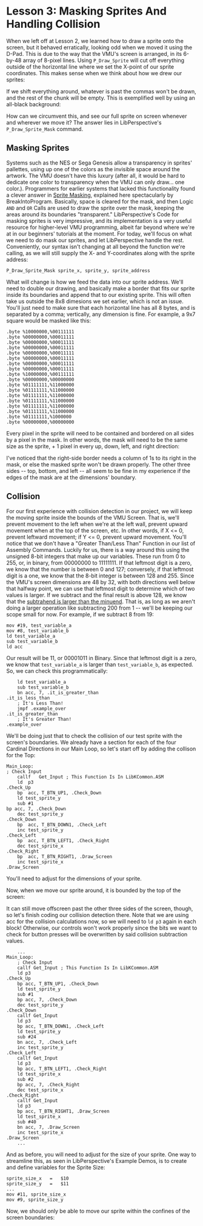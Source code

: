 # Lesson 3: Masking Sprites And Handling Collision

When we left off at Lesson 2, we learned how to draw a sprite onto the screen, but it behaved erratically, looking odd when we moved it using the D-Pad. This is due to the way that the VMU's screen is arranged, in its 6-by-48 array of 8-pixel lines. Using `P_Draw_Sprite` will cut off everything outside of the horizontal line where we set the X-point of our sprite coordinates. This makes sense when we think about how we drew our sprites: 

If we shift everything around, whatever is past the commas won't be drawn, and the rest of the chunk will be empty. This is exemplified well by using an all-black background:

How can we circumvent this, and see our full sprite on screen whenever and wherever we move it? The answer lies in LibPerspective's `P_Draw_Sprite_Mask` command.

## Masking Sprites

Systems such as the NES or Sega Genesis allow a transparency in sprites' pallettes, using up one of the colors as the invisible space around the artwork. The VMU doesn't have this luxury (after all, it would be hard to dedicate one color to transparency when the VMU can only draw... one color.). Programmers for earlier systems that lacked this functionality found a clever answer in [Sprite Masking](http://www.breakintoprogram.co.uk/software_development/masking-sprites), explained here spectacularly by BreakIntoProgram. Basically, space is cleared for the mask, and then Logic `AND` and `OR` Calls are used to draw the sprite over the mask, keeping the areas around its boundaries "transparent." LibPerspective's Code for masking sprites is very impressive, and its implementation is a very useful resource for higher-level VMU programming, albeit far beyond where we're at in our beginners' tutorials at the moment. For today, we'll focus on what we need to do mask our sprites, and let LibPerspective handle the rest. Conveniently, our syntax isn't changing at all beyond the function we're calling, as we will still supply the X- and Y-coordinates along with the sprite address:

    P_Draw_Sprite_Mask sprite_x, sprite_y, sprite_address

What will change is how we feed the data into our sprite address. We'll need to double our drawing, and basically make a border that fits our sprite inside its boundaries and append that to our existing sprite. This will often take us outside the 8x8 dimesions we set earlier, which is not an issue. You'll just need to make sure that each horizontal line has all 8 bytes, and is separated by a comma; vertically, any dimension is fine. For example, a 9x7 square would be masked like this:

    .byte %10000000,%00111111
    .byte %00000000,%00011111
    .byte %00000000,%00011111
    .byte %00000000,%00011111
    .byte %00000000,%00011111
    .byte %00000000,%00011111
    .byte %00000000,%00011111
    .byte %00000000,%00011111  
    .byte %10000000,%00111111  
    .byte %00000000,%00000000    
    .byte %01111111,%11000000
    .byte %01111111,%11000000
    .byte %01111111,%11000000
    .byte %01111111,%11000000
    .byte %01111111,%11000000
    .byte %01111111,%11000000
    .byte %01111111,%1000000
    .byte %00000000,%00000000

Every pixel in the sprite will need to be contained and bordered on all sides by a pixel in the mask. In other words, the mask will need to be the same size as the sprite, + 1 pixel in every up, down, left, and right direction:

I've noticed that the right-side border needs a column of 1s to its right in the mask, or else the masked sprite won't be drawn properly. The other three sides -- top, bottom, and left -- all seem to be fine in my experience if the edges of the mask are at the dimensions' boundary.

## Collision

For our first experience with collision detection in our project, we will keep the moving sprite inside the bounds of the VMU Screen. That is, we'll prevent movement to the left when we're at the left wall, prevent upward movement when at the top of the screen, etc. In other words, if X <= 0, prevent leftward movement; if Y <= 0, prevent upward movement. You'll notice that we don't have a "Greater Than/Less Than" Function in our list of Assembly Commands. Luckily for us, there is a way around this using the unsigned 8-bit integers that make up our variables. These run from 0 to 255, or, in binary, from 00000000 to 11111111. If that leftmost digit is a zero, we know that the number is between 0 and 127; conversely, if that leftmost digit is a one, we know that the 8-bit integer is between 128 and 255. Since the VMU's screen dimensions are 48 by 32, with both directions well below that halfway point, we can use that leftmost digit to determine which of two values is larger. If we subtract and the final result is above 128, we know that the [subtrahend is larger than the minuend](https://math.stackexchange.com/questions/975541/what-are-the-formal-names-of-operands-and-results-for-basic-operations). That is, as long as we aren't doing a larger operation like subtracting 200 from 1 -- we'll be keeping our scope small for now. For example, if we subtract 8 from 19:

    mov #19, test_variable_a
    mov #8, test_variable_b
    ld test_variable_a
    sub test_variable_b
    ld acc

Our result will be 11, or 00001011 in Binary. Since that leftmost digit is a zero, we know that `test_variable_a` is larger than `test_variable_b`, as expected. So, we can check this programmatically:

        ld test_variable_a
        sub test_variable_b
        bn acc, 7, .it_is_greater_than
    .it_is_less_than
        ; It's Less Than!
        jmpf .example_over
    .it_is_greater_than
        ; It's Greater Than!
    .example_over

We'll be doing just that to check the collision of our test sprite with the screen's boundaries. We already have a section for each of the four Cardinal Directions in our Main Loop, so let's start off by adding the collison for the Top:

    Main_Loop:
    ; Check Input
	    callf   Get_Input ; This Function Is In LibKCommon.ASM
	    ld	p3
    .Check_Up
        bp	acc, T_BTN_UP1, .Check_Down
        ld test_sprite_y
        sub #1
	bp acc, 7, .Check_Down
	    dec	test_sprite_y
    .Check_Down
	    bp	acc, T_BTN_DOWN1, .Check_Left
	    inc	test_sprite_y
    .Check_Left
	    bp	acc, T_BTN_LEFT1, .Check_Right
	    dec	test_sprite_x
    .Check_Right
	    bp	acc, T_BTN_RIGHT1, .Draw_Screen
	    inc	test_sprite_x
    .Draw_Screen

You'll need to adjust for the dimensions of your sprite.

Now, when we move our sprite around, it is bounded by the top of the screen:

It can still move offscreen past the other three sides of the screen, though, so let's finish coding our collision detection there. Note that we are using acc for the collision calculations now, so we will need to `ld p3` again in each block! Otherwise, our controls won't work properly since the bits we want to check for button presses will be overwritten by said collision subtraction values.

		...
	Main_Loop:
		; Check Input
		callf Get_Input ; This Function Is In LibKCommon.ASM
		ld p3
	.Check_Up
		bp acc, T_BTN_UP1, .Check_Down
		ld test_sprite_y
		sub #1
		bp acc, 7, .Check_Down
		dec test_sprite_y
	.Check_Down
		callf Get_Input
		ld p3
		bp acc, T_BTN_DOWN1, .Check_Left
		ld test_sprite_y
		sub #24
		bn acc, 7, .Check_Left
		inc test_sprite_y
	.Check_Left
		callf Get_Input
		ld p3
		bp acc, T_BTN_LEFT1, .Check_Right
		ld test_sprite_x
		sub #2
		bp acc, 7, .Check_Right
		dec test_sprite_x
	.Check_Right
		callf Get_Input
		ld p3
		bp acc, T_BTN_RIGHT1, .Draw_Screen
		ld test_sprite_x
		sub #40
		bn acc, 7, .Draw_Screen
		inc test_sprite_x
	.Draw_Screen
		...

And as before, you will need to adjust for the size of your sprite. One way to streamline this, as seen in LibPerspective's Example Demos, is to create and define variables for the Sprite Size:

	sprite_size_x	=	$10
 	sprite_size_y	=	$11
  	...
	mov #11, sprite_size_x
 	mov #9, sprite_size_y
    
Now, we should only be able to move our sprite within the confines of the screen boundaries:
